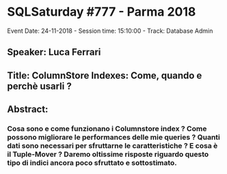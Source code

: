 # SQLSaturday #777 - Parma 2018
Event Date: 24-11-2018 - Session time: 15:10:00 - Track: Database Admin
## Speaker: Luca Ferrari
## Title: ColumnStore Indexes: Come, quando e perchè usarli ?
## Abstract:
### Cosa sono e come funzionano i Columnstore index ? Come possono migliorare le performances delle mie queries ? Quanti dati sono necessari per sfruttarne le caratteristiche ? E cosa è il Tuple-Mover ? Daremo oltissime risposte riguardo questo tipo di indici ancora poco sfruttato e sottostimato.
